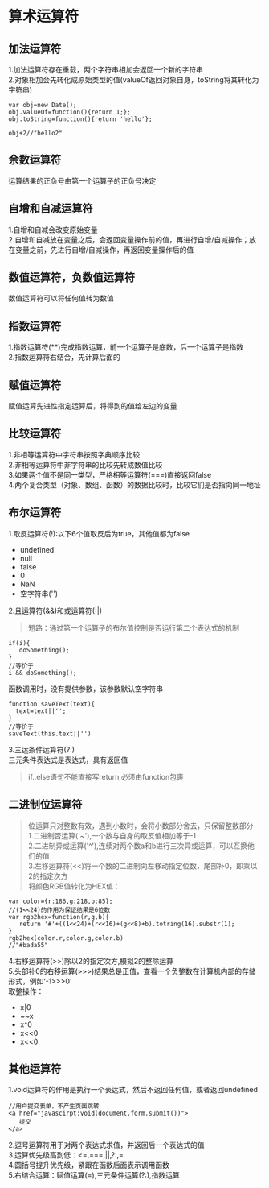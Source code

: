 # 算术运算符
## 加法运算符
1.加法运算符存在重载，两个字符串相加会返回一个新的字符串  
2.对象相加会先转化成原始类型的值(valueOf返回对象自身，toString将其转化为字符串)
```
var obj=new Date();
obj.valueOf=function(){return 1;};
obj.toString=function(){return 'hello'};

obj+2//"hello2"
```
## 余数运算符
运算结果的正负号由第一个运算子的正负号决定  
## 自增和自减运算符
1.自增和自减会改变原始变量  
2.自增和自减放在变量之后，会返回变量操作前的值，再进行自增/自减操作；放在变量之前，先进行自增/自减操作，再返回变量操作后的值  
## 数值运算符，负数值运算符
数值运算符可以将任何值转为数值  
## 指数运算符
1.指数运算符(**)完成指数运算，前一个运算子是底数，后一个运算子是指数  
2.指数运算符右结合，先计算后面的
## 赋值运算符
赋值运算先进性指定运算后，将得到的值给左边的变量
## 比较运算符
1.非相等运算符中字符串按照字典顺序比较  
2.非相等运算符中非字符串的比较先转成数值比较  
3.如果两个值不是同一类型，严格相等运算符(===)直接返回false  
4.两个复合类型（对象、数组、函数）的数据比较时，比较它们是否指向同一地址  
## 布尔运算符
1.取反运算符(!):以下6个值取反后为true，其他值都为false  
- undefined
- null
- false
- 0
- NaN
- 空字符串('') 

2.且运算符(&&)和或运算符(||)
> 短路：通过第一个运算子的布尔值控制是否运行第二个表达式的机制
```
if(i){
   doSomething();
}
//等价于
i && doSomething();
```
函数调用时，没有提供参数，该参数默认空字符串
```
function saveText(text){
  text=text||'';
}
//等价于
saveText(this.text||'')
```
3.三运条件运算符(?:)  
三元条件表达式是表达式，具有返回值
> if..else语句不能直接写return,必须由function包裹  
## 二进制位运算符
> 位运算只对整数有效，遇到小数时，会将小数部分舍去，只保留整数部分  
1.二进制否运算('~'),一个数与自身的取反值相加等于-1  
2.二进制异或运算('^'),连续对两个数a和b进行三次异或运算，可以互换他们的值  
3.左移运算符(<<)将一个数的二进制向左移动指定位数，尾部补0，即乘以2的指定次方  
将颜色RGB值转化为HEX值：  
```
var color={r:186,g:218,b:85};
//(1<<24)的作用为保证结果是6位数
var rgb2hex=function(r,g,b){
   return '#'+((1<<24)+(r<<16)+(g<<8)+b).totring(16).substr(1);
}
rgb2hex(color.r,color.g,color.b)
//"#bada55"
```
4.右移运算符(>>)除以2的指定次方,模拟2的整除运算    
5.头部补0的右移运算(>>>)结果总是正值，查看一个负整数在计算机内部的存储形式，例如‘-1>>>0’  
取整操作：  
- x|0
- ~~x
- x^0
- x<<0
- x<<0
## 其他运算符
1.void运算符的作用是执行一个表达式，然后不返回任何值，或者返回undefined  
```
//用户提交表单，不产生页面跳转
<a href="javascirpt:void(document.form.submit())">
   提交
</a>
```
2.逗号运算符用于对两个表达式求值，并返回后一个表达式的值  
3.运算优先级高到低：<=,===,||,?:,=  
4.圆括号提升优先级，紧跟在函数后面表示调用函数  
5.右结合运算：赋值运算(=),三元条件运算(?:),指数运算
